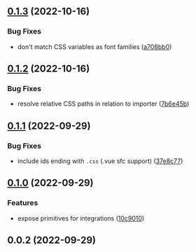 

## [0.1.3](https://github.com/unjs/fontaine/compare/0.1.2...0.1.3) (2022-10-16)


### Bug Fixes

* don't match CSS variables as font families ([a708bb0](https://github.com/unjs/fontaine/commit/a708bb07ccc48f385c67ccc3b1eed280d8ee47fc))

## [0.1.2](https://github.com/unjs/fontaine/compare/0.1.1...0.1.2) (2022-10-16)


### Bug Fixes

* resolve relative CSS paths in relation to importer ([7b6e45b](https://github.com/unjs/fontaine/commit/7b6e45b248c0212325c28cf78f1fc829b667a017))

## [0.1.1](https://github.com/unjs/fontaine/compare/0.1.0...0.1.1) (2022-09-29)

### Bug Fixes

- include ids ending with `.css` (.vue sfc support) ([37e8c77](https://github.com/unjs/fontaine/commit/37e8c77c8b8ce7f83df2d1bbe0e95b3aee2404ac))

## [0.1.0](https://github.com/unjs/fontaine/compare/0.0.2...0.1.0) (2022-09-29)

### Features

- expose primitives for integrations ([10c9010](https://github.com/unjs/fontaine/commit/10c90108565fa9a6bdc19acd9e7a94790648f07e))

## 0.0.2 (2022-09-29)